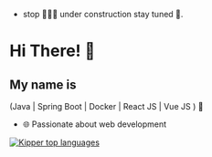 - stop 👷🏾‍♂ under construction stay tuned 🚧.


<h1>Hi There! 👋</h1>  

## My name is 
(Java | Spring Boot | Docker | React JS | Vue JS ) 🚀 

- 🌐 Passionate about web development 

<div align="left">
  
[![Kipper top languages](https://github-readme-stats.vercel.app/api/top-langs/?username=rodrigo1408&theme=blue-white)](https://github.com/anuraghazra/github-readme-stats)
  
</div>

